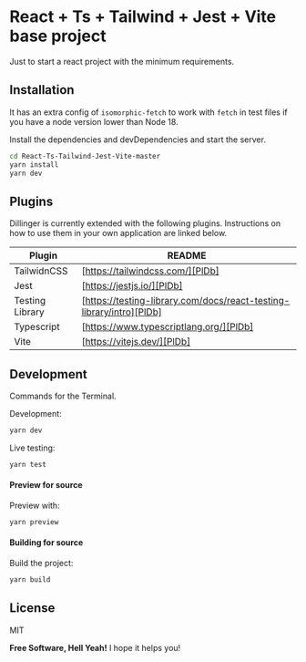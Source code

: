 # React + Ts + Tailwind + Jest + Vite base project
Just to start a react project with the minimum requirements.

## Installation

It has an extra config of `isomorphic-fetch` to work with `fetch` in test files if you have a node version lower than Node 18.

Install the dependencies and devDependencies and start the server.

```sh
cd React-Ts-Tailwind-Jest-Vite-master
yarn install
yarn dev
```

## Plugins

Dillinger is currently extended with the following plugins.
Instructions on how to use them in your own application are linked below.

| Plugin | README |
| ------ | ------ |
| TailwidnCSS | [https://tailwindcss.com/][PlDb] |
| Jest | [https://jestjs.io/][PlDb] |
| Testing Library | [https://testing-library.com/docs/react-testing-library/intro][PlDb] |
| Typescript | [https://www.typescriptlang.org/][PlDb] |
| Vite | [https://vitejs.dev/][PlDb] |

## Development

Commands for the Terminal.

Development:

```sh
yarn dev
```

Live testing:

```sh
yarn test
```

#### Preview for source
Preview with:

```sh
yarn preview
```

#### Building for source
Build the project:

```sh
yarn build
```

## License

MIT

**Free Software, Hell Yeah!**
I hope it helps you!
